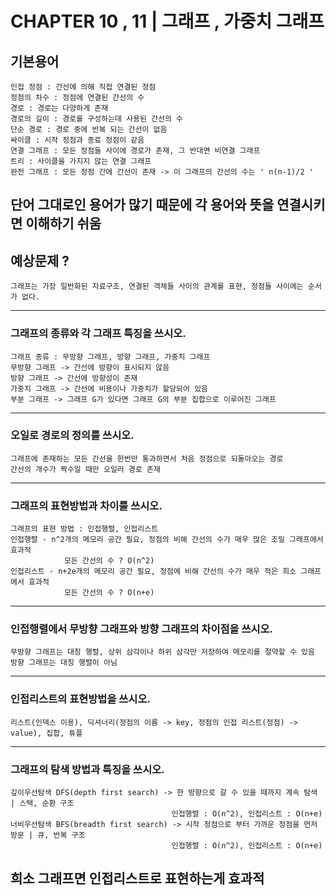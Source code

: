 # CHAPTER 10 , 11 | 그래프 , 가중치 그래프

## 기본용어
    인접 정점 : 간선에 의해 직접 연결된 정점
    정점의 차수 : 정점에 연결된 간선의 수
    경로 : 경로는 다양하게 존재
    경로의 길이 : 경로를 구성하는데 사용된 간선의 수
    단순 경로 : 경로 중에 반복 되는 간선이 없음
    싸이클 : 시작 정점과 종료 정점이 같음
    연결 그래프 : 모든 정점들 사이에 경로가 존재, 그 반대면 비연결 그래프
    트리 : 사이클을 가지지 않는 연결 그래프
    완전 그래프 : 모든 정점 간에 간선이 존재 -> 이 그래프의 간선의 수는 ' n(n-1)/2 '

단어 그대로인 용어가 많기 때문에 각 용어와 뜻을 연결시키면 이해하기 쉬움
----------------------------------------------------------------------------------------------------
## 예상문제 ?
    그래프는 가장 일반화된 자료구조, 연결된 객체들 사이의 관계를 표현, 정점들 사이에는 순서가 없다.
----------------------------------------------------------------------------------------------------
### 그래프의 종류와 각 그래프 특징을 쓰시오.
    그래프 종류 : 무방향 그래프, 방향 그래프, 가중치 그래프
    무방향 그래프 -> 간선에 방향이 표시되지 않음
    방향 그래프 -> 간선에 방향성이 존재
    가중치 그래프 -> 간선에 비용이나 가중치가 할당되어 있음
    부분 그래프 -> 그래프 G가 있다면 그래프 G의 부분 집합으로 이루어진 그래프
----------------------------------------------------------------------------------------------------
### 오일로 경로의 정의를 쓰시오.
    그래프에 존재하는 모든 간선을 한번만 통과하면서 처음 정점으로 되돌아오는 경로
    간선의 개수가 짝수일 때만 오일러 경로 존재
----------------------------------------------------------------------------------------------------
### 그래프의 표현방법과 차이를 쓰시오.
    그래프의 표현 방법 : 인접행렬, 인접리스트
    인접행렬 - n^2개의 메모리 공간 필요, 정점의 비해 간선의 수가 매우 많은 조밀 그래프에서 효과적
                모든 간선의 수 ? O(n^2)
    인접리스트 - n+2e개의 메모리 공간 필요, 정점에 비해 간선의 수가 매우 적은 희소 그래프에서 효과적
                모든 간선의 수 ? O(n+e)
----------------------------------------------------------------------------------------------------
### 인접행렬에서 무방향 그래프와 방향 그래프의 차이점을 쓰시오.
    무방향 그래프는 대칭 행렬, 상위 삼각이나 하위 삼각만 저장하여 메모리를 절약할 수 있음
    방향 그래프는 대칭 행렬이 아님
----------------------------------------------------------------------------------------------------
### 인접리스트의 표현방법을 쓰시오.
    리스트(인덱스 이용), 딕셔너리(정점의 이름 -> key, 정점의 인접 리스트(정점) -> value), 집합, 튜플
----------------------------------------------------------------------------------------------------
### 그래프의 탐색 방법과 특징을 쓰시오.
    깊이우선탐색 DFS(depth first search) -> 한 방향으로 갈 수 있을 때까지 계속 탐색 | 스택, 순환 구조
                                        인접행렬 : O(n^2), 인접리스트 : O(n+e)
    너비우선탐색 BFS(breadth first search) -> 시작 정점으로 부터 가까운 정점을 먼저 방문 | 큐, 반복 구조
                                        인접행렬 : O(n^2), 인접리스트 : O(n+e)
희소 그래프면 인접리스트로 표현하는게 효과적
----------------------------------------------------------------------------------------------------